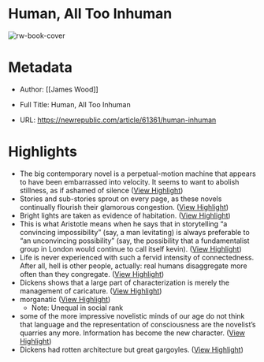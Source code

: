 # Human, All Too Inhuman

![rw-book-cover](https://images.newrepublic.com/2acb664472a01b141f4d1c3d1f842c87a3c8f410.jpeg?w=1109&h=577&crop=faces&fit=crop&fm=jpg)

# Metadata
- Author: [[James Wood]]
- Full Title: Human, All Too Inhuman

- URL: https://newrepublic.com/article/61361/human-inhuman

# Highlights
- The big contemporary novel is a perpetual-motion machine that appears to have been embarrassed into velocity. It seems to want to abolish stillness, as if ashamed of silence ([View Highlight](https://read.readwise.io/read/01hy0avy05d1mrhqrgw29k6ahh))
- Stories and sub-stories sprout on every page, as these novels continually flourish their glamorous congestion. ([View Highlight](https://read.readwise.io/read/01hy0awc1gw2va96cn33dcrk09))
- Bright lights are taken as evidence of habitation. ([View Highlight](https://read.readwise.io/read/01hy0be11kjnbpyr9c2f3prr3y))
- This is what Aristotle means when he says that in storytelling “a convincing impossibility” (say, a man levitating) is always preferable to “an unconvincing possibility” (say, the possibility that a fundamentalist group in London would continue to call itself kevin). ([View Highlight](https://read.readwise.io/read/01hy0f289es8wc09db5hv57yvx))
- Life is never experienced with such a fervid intensity of connectedness. After all, hell is other people, actually: real humans disaggregate more often than they congregate. ([View Highlight](https://read.readwise.io/read/01hy0f62t8qjbah9vwjz4kzyd8))
- Dickens shows that a large part of characterization is merely the management of caricature. ([View Highlight](https://read.readwise.io/read/01hy2hxey9r84y7xtg3zde0fw9))
- morganatic ([View Highlight](https://read.readwise.io/read/01hy2hy056jjecxk69hmvdek1q))
    - Note: Unequal in social rank
- some of the more impressive novelistic minds of our age do not think that language and the representation of consciousness are the novelist’s quarries any more. Information has become the new character. ([View Highlight](https://read.readwise.io/read/01hy2j1e9ghf6z4b3naqa9qc80))
- Dickens had rotten architecture but great gargoyles. ([View Highlight](https://read.readwise.io/read/01hy2jrv98h30d2qdew517y036))
